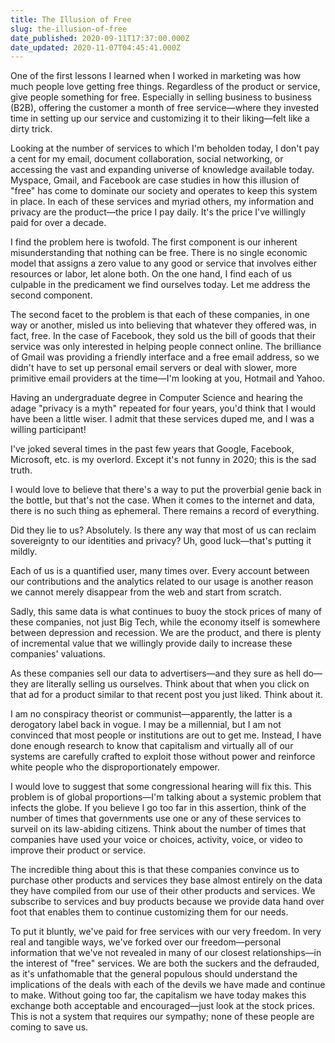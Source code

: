 ```yaml
---
title: The Illusion of Free
slug: the-illusion-of-free
date_published: 2020-09-11T17:37:00.000Z
date_updated: 2020-11-07T04:45:41.000Z
---
```


One of the first lessons I learned when I worked in marketing was how much people love getting free things. Regardless of the product or service, give people something for free. Especially in selling business to business (B2B), offering the customer a month of free service—where they invested time in setting up our service and customizing it to their liking—felt like a dirty trick.

Looking at the number of services to which I'm beholden today, I don't pay a cent for my email, document collaboration, social networking, or accessing the vast and expanding universe of knowledge available today. Myspace, Gmail, and Facebook are case studies in how this illusion of "free" has come to dominate our society and operates to keep this system in place. In each of these services and myriad others, my information and privacy are the product—the price I pay daily. It's the price I've willingly paid for over a decade.

I find the problem here is twofold. The first component is our inherent misunderstanding that nothing can be free. There is no single economic model that assigns a zero value to any good or service that involves either resources or labor, let alone both. On the one hand, I find each of us culpable in the predicament we find ourselves today. Let me address the second component.

The second facet to the problem is that each of these companies, in one way or another, misled us into believing that whatever they offered was, in fact, free. In the case of Facebook, they sold us the bill of goods that their service was only interested in helping people connect online. The brilliance of Gmail was providing a friendly interface and a free email address, so we didn't have to set up personal email servers or deal with slower, more primitive email providers at the time—I'm looking at you, Hotmail and Yahoo.

Having an undergraduate degree in Computer Science and hearing the adage "privacy is a myth" repeated for four years, you'd think that I would have been a little wiser. I admit that these services duped me, and I was a willing participant!

I've joked several times in the past few years that Google, Facebook, Microsoft, etc. is my overlord. Except it's not funny in 2020; this is the sad truth.

I would love to believe that there's a way to put the proverbial genie back in the bottle, but that's not the case. When it comes to the internet and data, there is no such thing as ephemeral. There remains a record of everything.

Did they lie to us? Absolutely. Is there any way that most of us can reclaim sovereignty to our identities and privacy? Uh, good luck—that's putting it mildly.

Each of us is a quantified user, many times over. Every account between our contributions and the analytics related to our usage is another reason we cannot merely disappear from the web and start from scratch.

Sadly, this same data is what continues to buoy the stock prices of many of these companies, not just Big Tech, while the economy itself is somewhere between depression and recession. We are the product, and there is plenty of incremental value that we willingly provide daily to increase these companies' valuations.

As these companies sell our data to advertisers—and they sure as hell do—they are literally selling us ourselves. Think about that when you click on that ad for a product similar to that recent post you just liked. Think about it.

I am no conspiracy theorist or communist—apparently, the latter is a derogatory label back in vogue. I may be a millennial, but I am not convinced that most people or institutions are out to get me. Instead, I have done enough research to know that capitalism and virtually all of our systems are carefully crafted to exploit those without power and reinforce white people who the disproportionately empower.

I would love to suggest that some congressional hearing will fix this. This problem is of global proportions—I'm talking about a systemic problem that infects the globe. If you believe I go too far in this assertion, think of the number of times that governments use one or any of these services to surveil on its law-abiding citizens. Think about the number of times that companies have used your voice or choices, activity, voice, or video to improve their product or service.

The incredible thing about this is that these companies convince us to purchase other products and services they base almost entirely on the data they have compiled from our use of their other products and services. We subscribe to services and buy products because we provide data hand over foot that enables them to continue customizing them for our needs.

To put it bluntly, we've paid for free services with our very freedom. In very real and tangible ways, we've forked over our freedom—personal information that we've not revealed in many of our closest relationships—in the interest of "free" services. We are both the suckers and the defrauded, as it's unfathomable that the general populous should understand the implications of the deals with each of the devils we have made and continue to make. Without going too far, the capitalism we have today makes this exchange both acceptable and encouraged—just look at the stock prices. This is not a system that requires our sympathy; none of these people are coming to save us.
